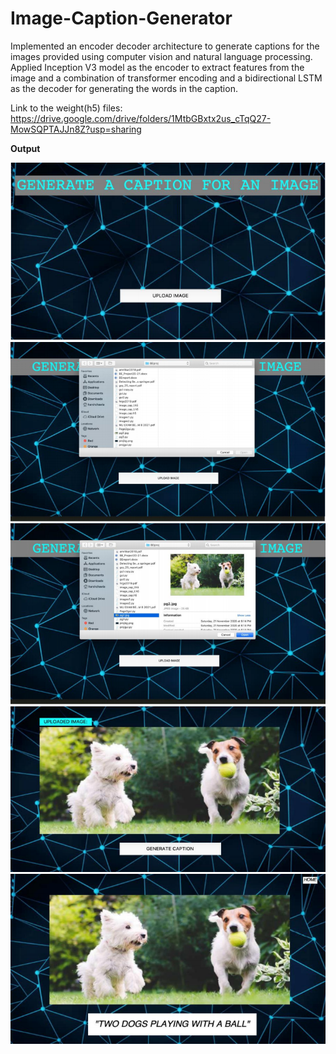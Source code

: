 # Image-Caption-Generator
Implemented an encoder decoder architecture to generate captions for the images provided using computer vision and natural language processing. Applied Inception V3 model as the encoder to extract features from the image and a combination of transformer encoding and a bidirectional LSTM as the decoder for generating the words in the caption.

Link to the weight(h5) files: https://drive.google.com/drive/folders/1MtbGBxtx2us_cTqQ27-MowSQPTAJJn8Z?usp=sharing

**Output**

![](images/1.png)
![](images/2.png)<br/>
![](images/3.png)<br/>
![](images/4.png)<br/>
![](images/5.png)<br/>




